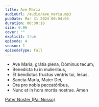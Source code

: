```yaml
---
title: Ave Maria
audioUrl: /audio/ave_maria.mp3
pubDate: Mar 31 2024 00:04:04
duration: 00:00:18
size: 0.96
cover: ""
explicit: true
episode: 4
season: 1
episodeType: full
---
```


  - Ave Maria, grátia plena, Dóminus tecum;
  - Benedícta tu in mulieribus,
  - Et bendíctus fructus ventris tui, Iesus.
  - Sancta María, Mater Dei,
  - Ora pro nobis peccatóribus,
  - Nunc et in hora mortis nostrae. Amen

  
<div class="text-center mt-16">
  <a class="btn btn-accent mt-9" href="/episode/post05">Pater Noster (Pai Nosso)</a>
</div>